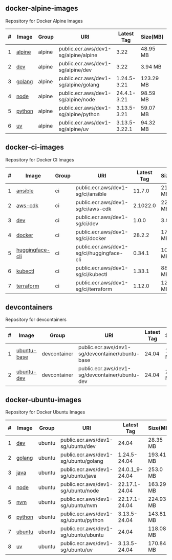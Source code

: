 

## docker-alpine-images

Repository for Docker Alpine Images

| # | Image | Group | URI | Latest Tag | Size(MB) | SHA256 | Source | Last Push |
|---|---|---|---|---|---|---|---|---|
| 1 | [alpine](https://gallery.ecr.aws/dev1-sg/alpine/alpine) | alpine | public.ecr.aws/dev1-sg/alpine/alpine | 3.22 | 48.95 MB | sha256:066e9f8c919a4830ca17f968ae4ac25bc33a40e29a2905d12b52f02ab3407e6a | [Source](https://github.com/dev1-sg/docker-alpine-images/tree/main/src/alpine) | 2025-07-25T20:19:53+08:00 |
| 2 | [dev](https://gallery.ecr.aws/dev1-sg/alpine/dev) | alpine | public.ecr.aws/dev1-sg/alpine/dev | 3.22 | 3.94 MB | sha256:97e9dad3df821fdad0b96ec6d170940464c233be51f0b908d01755e3e1906f41 | [Source](https://github.com/dev1-sg/docker-alpine-images/tree/main/src/dev) | 2025-07-25T20:19:42+08:00 |
| 3 | [golang](https://gallery.ecr.aws/dev1-sg/alpine/golang) | alpine | public.ecr.aws/dev1-sg/alpine/golang | 1.24.5-3.21 | 123.29 MB | sha256:a1c49dc929f4cc7a96789fec6c09fa49f459b4d092569b525cf32cb4b81cbd88 | [Source](https://github.com/dev1-sg/docker-alpine-images/tree/main/src/golang) | 2025-07-26T09:29:55+08:00 |
| 4 | [node](https://gallery.ecr.aws/dev1-sg/alpine/node) | alpine | public.ecr.aws/dev1-sg/alpine/node | 24.4.1-3.21 | 98.59 MB | sha256:5748e7b33f0372b83e1a686050f2aaac31389d1a7641124c5fb81c0a620a4d66 | [Source](https://github.com/dev1-sg/docker-alpine-images/tree/main/src/node) | 2025-07-26T09:30:09+08:00 |
| 5 | [python](https://gallery.ecr.aws/dev1-sg/alpine/python) | alpine | public.ecr.aws/dev1-sg/alpine/python | 3.13.5-3.21 | 59.07 MB | sha256:52b6b3e1b823c1a413bb2f4506af5a914d9f7c3d6cd658d8ad187433caaef92d | [Source](https://github.com/dev1-sg/docker-alpine-images/tree/main/src/python) | 2025-07-26T09:29:58+08:00 |
| 6 | [uv](https://gallery.ecr.aws/dev1-sg/alpine/uv) | alpine | public.ecr.aws/dev1-sg/alpine/uv | 3.13.5-3.22.1 | 94.32 MB | sha256:59673e03d9b3bddb1037568eadb395ed9cf26c75675152d387f1c0b9f42d7742 | [Source](https://github.com/dev1-sg/docker-alpine-images/tree/main/src/uv) | 2025-07-28T09:18:52+08:00 |



## docker-ci-images

Repository for Docker CI Images

| # | Image | Group | URI | Latest Tag | Size(MB) | SHA256 | Source | Last Push |
|---|---|---|---|---|---|---|---|---|
| 1 | [ansible](https://gallery.ecr.aws/dev1-sg/ci/ansible) | ci | public.ecr.aws/dev1-sg/ci/ansible | 11.7.0 | 210.06 MB | sha256:38f9a9f571a1304a6af0d56b47493b4436a39584f27366d9fb6de2df85dc28c5 | [Source](https://github.com/dev1-sg/docker-ci-images/tree/main/src/ansible) | 2025-07-25T20:36:40+08:00 |
| 2 | [aws-cdk](https://gallery.ecr.aws/dev1-sg/ci/aws-cdk) | ci | public.ecr.aws/dev1-sg/ci/aws-cdk | 2.1022.0 | 228.41 MB | sha256:37b4108847126225991eee86dc5fec2fdc24374774ff65fa729b6c1446037262 | [Source](https://github.com/dev1-sg/docker-ci-images/tree/main/src/aws-cdk) | 2025-07-28T20:20:58+08:00 |
| 3 | [dev](https://gallery.ecr.aws/dev1-sg/ci/dev) | ci | public.ecr.aws/dev1-sg/ci/dev | 1.0.0 | 3.94 MB | sha256:c6444c953bcec8cd95e289694cd151ba96690396054be390ee45e3dbe1b537bf | [Source](https://github.com/dev1-sg/docker-ci-images/tree/main/src/dev) | 2025-07-25T20:29:57+08:00 |
| 4 | [docker](https://gallery.ecr.aws/dev1-sg/ci/docker) | ci | public.ecr.aws/dev1-sg/ci/docker | 28.2.2 | 174.81 MB | sha256:38921f9069dd3e0b0df26d53e11165a5d486124c3a24306f9aea275c97ba3e09 | [Source](https://github.com/dev1-sg/docker-ci-images/tree/main/src/docker) | 2025-07-25T20:30:19+08:00 |
| 5 | [huggingface-cli](https://gallery.ecr.aws/dev1-sg/ci/huggingface-cli) | ci | public.ecr.aws/dev1-sg/ci/huggingface-cli | 0.34.1 | 100.04 MB | sha256:34431aa1869ecc28ea7b270cbdae94aeee94c7250848e8c7f27489f167d3fd63 | [Source](https://github.com/dev1-sg/docker-ci-images/tree/main/src/huggingface-cli) | 2025-07-28T20:20:24+08:00 |
| 6 | [kubectl](https://gallery.ecr.aws/dev1-sg/ci/kubectl) | ci | public.ecr.aws/dev1-sg/ci/kubectl | 1.33.1 | 88.69 MB | sha256:f954150295f4906674024869df2aa9c073bcaa279ed0d889004190f558e95c7f | [Source](https://github.com/dev1-sg/docker-ci-images/tree/main/src/kubectl) | 2025-07-25T20:30:33+08:00 |
| 7 | [terraform](https://gallery.ecr.aws/dev1-sg/ci/terraform) | ci | public.ecr.aws/dev1-sg/ci/terraform | 1.12.0 | 122.88 MB | sha256:d0673e93e68e3600b10ca318a82e3662d552e2f691bf5aa7f5b9c3cc352d1083 | [Source](https://github.com/dev1-sg/docker-ci-images/tree/main/src/terraform) | 2025-07-25T20:30:42+08:00 |



## devcontainers

Repository for devcontainers

| # | Image | Group | URI | Latest Tag | Size(MB) | SHA256 | Source | Last Push |
|---|---|---|---|---|---|---|---|---|
| 1 | [ubuntu-base](https://gallery.ecr.aws/dev1-sg/devcontainer/ubuntu-base) | devcontainer | public.ecr.aws/dev1-sg/devcontainer/ubuntu-base | 24.04 | 118.33 MB | sha256:7a8bf3a56ae054379645ca00bb714efce55725b15b7e0c317e99280b92fd3508 | [Source](https://github.com/dev1-sg/devcontainers/tree/main/src/ubuntu-base) | 2025-07-26T10:20:15+08:00 |
| 2 | [ubuntu-dev](https://gallery.ecr.aws/dev1-sg/devcontainer/ubuntu-dev) | devcontainer | public.ecr.aws/dev1-sg/devcontainer/ubuntu-dev | 24.04 | 281.81 MB | sha256:9eea527070242366d54dc0ff2633ca336637e3ee668da1f240fc87e2b3c102df | [Source](https://github.com/dev1-sg/devcontainers/tree/main/src/ubuntu-dev) | 2025-07-26T10:22:29+08:00 |



## docker-ubuntu-images

Repository for Docker Ubuntu Images

| # | Image | Group | URI | Latest Tag | Size(MB) | SHA256 | Source | Last Push |
|---|---|---|---|---|---|---|---|---|
| 1 | [dev](https://gallery.ecr.aws/dev1-sg/ubuntu/dev) | ubuntu | public.ecr.aws/dev1-sg/ubuntu/dev | 24.04 | 28.35 MB | sha256:caae5a2d992e2437f7ea0be2c4cfd5fcef7074798ea8c6d2c33d293c047e4198 | [Source](https://github.com/dev1-sg/docker-ubuntu-images/tree/main/src/dev) | 2025-07-25T16:50:53+08:00 |
| 2 | [golang](https://gallery.ecr.aws/dev1-sg/ubuntu/golang) | ubuntu | public.ecr.aws/dev1-sg/ubuntu/golang | 1.24.5-24.04 | 193.41 MB | sha256:a7109023d9a2c0e9088f011c9168b03fd1604715b0f95185d90ba4aeb9a40258 | [Source](https://github.com/dev1-sg/docker-ubuntu-images/tree/main/src/golang) | 2025-07-25T16:57:33+08:00 |
| 3 | [java](https://gallery.ecr.aws/dev1-sg/ubuntu/java) | ubuntu | public.ecr.aws/dev1-sg/ubuntu/java | 24.0.1_9-24.04 | 253.0 MB | sha256:41c8ee0cf6037efba47d472ff545948d18b44c896d719d63e9f49c244fe3b2ce | [Source](https://github.com/dev1-sg/docker-ubuntu-images/tree/main/src/java) | 2025-07-25T16:55:44+08:00 |
| 4 | [node](https://gallery.ecr.aws/dev1-sg/ubuntu/node) | ubuntu | public.ecr.aws/dev1-sg/ubuntu/node | 22.17.1-24.04 | 163.29 MB | sha256:bced2d9d78b46fbb61b1936a0d53f268babc3268522c7f1de8a83abda8602fd1 | [Source](https://github.com/dev1-sg/docker-ubuntu-images/tree/main/src/node) | 2025-07-25T16:53:39+08:00 |
| 5 | [nvm](https://gallery.ecr.aws/dev1-sg/ubuntu/nvm) | ubuntu | public.ecr.aws/dev1-sg/ubuntu/nvm | 22.17.1-24.04 | 224.93 MB | sha256:02ad93b7f41305ec499caea86f291d73b97704aacd6f7f305f55e0fddd55a2d0 | [Source](https://github.com/dev1-sg/docker-ubuntu-images/tree/main/src/nvm) | 2025-07-26T16:49:48+08:00 |
| 6 | [python](https://gallery.ecr.aws/dev1-sg/ubuntu/python) | ubuntu | public.ecr.aws/dev1-sg/ubuntu/python | 3.13.5-24.04 | 143.81 MB | sha256:6a9da266cf167529592104db3352890f3370d3ecc00b5f82f57201320bcb815c | [Source](https://github.com/dev1-sg/docker-ubuntu-images/tree/main/src/python) | 2025-07-25T16:51:04+08:00 |
| 7 | [ubuntu](https://gallery.ecr.aws/dev1-sg/ubuntu/ubuntu) | ubuntu | public.ecr.aws/dev1-sg/ubuntu/ubuntu | 24.04 | 118.08 MB | sha256:b8961e1245b6613549c35c20c7b020981604849504333a57771f4b5dfe192030 | [Source](https://github.com/dev1-sg/docker-ubuntu-images/tree/main/src/ubuntu) | 2025-07-25T16:50:55+08:00 |
| 8 | [uv](https://gallery.ecr.aws/dev1-sg/ubuntu/uv) | ubuntu | public.ecr.aws/dev1-sg/ubuntu/uv | 3.13.5-24.04 | 170.84 MB | sha256:1fa3a260c759998ae1913103faef59f4036cfa328859c93e5f906ab46e6ceb94 | [Source](https://github.com/dev1-sg/docker-ubuntu-images/tree/main/src/uv) | 2025-07-26T16:46:14+08:00 |



